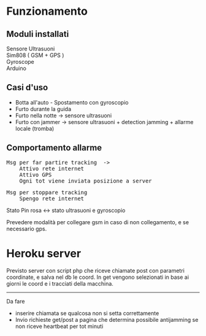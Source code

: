 # Funzionamento

## Moduli installati
Sensore Ultrasuoni  
Sim808 ( GSM + GPS )  
Gyroscope  
Arduino

## Casi d'uso
- Botta all'auto - Spostamento con gyroscopio  
- Furto durante la guida  
- Furto nella notte -> sensore ultrasuoni
- Furto con jammer -> sensore ultrasuoni + detection jamming + allarme locale (tromba)

## Comportamento allarme
<pre>
Msg per far partire tracking  ->
    Attivo rete internet  
    Attivo GPS  
    Ogni tot viene inviata posizione a server  
</pre>
<pre>
Msg per stoppare tracking  
    Spengo rete internet
</pre>
Stato Pin rosa <-> stato ultrasuoni e gyroscopio

Prevedere modalità per collegare gsm in caso di non collegamento, e se necessario gps.

# Heroku server
Previsto server con script php che riceve chiamate post con parametri coordinate, e salva nel db le coord.
In get vengono selezionati in base ai giorni le coord e i tracciati della macchina.

---
Da fare  
 - inserire chiamata se qualcosa non si setta correttamente
 - Invio richieste get/post a pagina che determina possibile antijamming se non riceve heartbeat per tot minuti